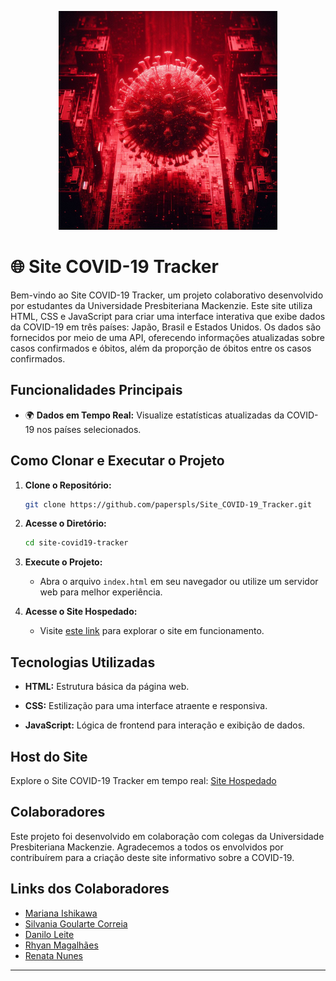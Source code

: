 <p align="center">
<img  height="350em" src="https://github.com/paperspls/Site_COVID-19_Tracker/blob/main/repositoryimage.jpeg">
</p>

# 🌐 Site COVID-19 Tracker

Bem-vindo ao Site COVID-19 Tracker, um projeto colaborativo desenvolvido por estudantes da Universidade Presbiteriana Mackenzie. Este site utiliza HTML, CSS e JavaScript para criar uma interface interativa que exibe dados da COVID-19 em três países: Japão, Brasil e Estados Unidos. Os dados são fornecidos por meio de uma API, oferecendo informações atualizadas sobre casos confirmados e óbitos, além da proporção de óbitos entre os casos confirmados.

## Funcionalidades Principais

- 🌍 **Dados em Tempo Real:** Visualize estatísticas atualizadas da COVID-19 nos países selecionados.

## Como Clonar e Executar o Projeto

1. **Clone o Repositório:**
    ```bash
    git clone https://github.com/paperspls/Site_COVID-19_Tracker.git
    ```

2. **Acesse o Diretório:**
    ```bash
    cd site-covid19-tracker
    ```

3. **Execute o Projeto:**
    - Abra o arquivo `index.html` em seu navegador ou utilize um servidor web para melhor experiência.

4. **Acesse o Site Hospedado:**
    - Visite [este link](https://paperspls.github.io/Site_COVID-19_Tracker/) para explorar o site em funcionamento.

## Tecnologias Utilizadas

- **HTML:** Estrutura básica da página web.
  
- **CSS:** Estilização para uma interface atraente e responsiva.

- **JavaScript:** Lógica de frontend para interação e exibição de dados.

## Host do Site

Explore o Site COVID-19 Tracker em tempo real: [Site Hospedado](https://paperspls.github.io/Site_COVID-19_Tracker/)

## Colaboradores

Este projeto foi desenvolvido em colaboração com colegas da Universidade Presbiteriana Mackenzie. Agradecemos a todos os envolvidos por contribuírem para a criação deste site informativo sobre a COVID-19.

## Links dos Colaboradores

- [Mariana Ishikawa](https://github.com/tsukishikawa)
- [Silvania Goularte Correia](https://github.com/silvaniacorreia)
- [Danilo Leite](https://github.com/DDanDev)
- [Rhyan Magalhães](https://github.com/paperspls)
- [Renata Nunes](https://github.com/Renehx)

---
